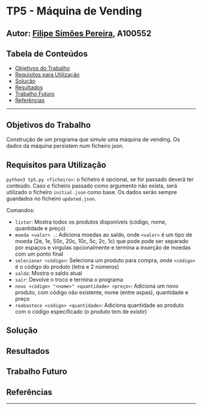 # TP5 - Máquina de Vending

## Autor: [Filipe Simões Pereira](https://github.com/Filipe2817), A100552

## Tabela de Conteúdos

- [Objetivos do Trabalho](#objetivos-do-trabalho)
- [Requisitos para Utilização](#requisitos-para-utilização)
- [Solução](#solução)
- [Resultados](#resultados)
- [Trabalho Futuro](#trabalho-futuro)
- [Referências](#referências)

---

## Objetivos do Trabalho

Construção de um programa que simule uma máquina de vending.
Os dados da máquina persistem num ficheiro json.

## Requisitos para Utilização

`python3 tp5.py <ficheiro>`: o ficheiro é opcional, se for passado deverá ter conteúdo. Caso o ficheiro passado como argumento não exista, será utilizado o ficheiro `initial.json` como base. Os dados serão sempre guardados no ficheiro `updated.json`.

Comandos:

- `listar`: Mostra todos os produtos disponíveis (código, nome, quantidade e preço)
- `moeda <valor> .`: Adiciona moedas ao saldo, onde `<valor>` é um tipo de moeda (2e, 1e, 50c, 20c, 10c, 5c, 2c, 1c) que pode pode ser separado por espaços e virgulas opcionalmente e termina a inserção de moedas com um ponto final
- `selecionar <código>`: Seleciona um produto para compra, onde `<código>` é o código do produto (letra e 2 números)
- `saldo`: Mostra o saldo atual
- `sair`: Devolve o troco e termina o programa
- `novo <código> "<nome>" <quantidade> <preço>`: Adiciona um novo produto, com código não existente, nome (entre aspas), quantidade e preço
- `reabastece <código> <quantidade>`: Adiciona quantidade ao produto com o código especificado (o produto tem de existir)

## Solução

## Resultados

## Trabalho Futuro

## Referências

---
